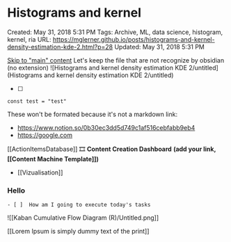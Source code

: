 # Histograms and kernel

Created: May 31, 2018 5:31 PM
Tags: Archive, ML, data science, histogram, kernel, ria
URL: https://mglerner.github.io/posts/histograms-and-kernel-density-estimation-kde-2.html?p=28
Updated: May 31, 2018 5:31 PM

[Skip to "main" content](https://mglerner.github.io/posts/histograms-and-kernel-density-estimation-kde-2.html?p=28#content)
Let's keep the file that are not recognize by obsidian (no extension)
![Histograms and kernel density estimation KDE 2/untitled](Histograms and kernel density estimation KDE 2/untitled)

-   [ ]

```
const test = "test"
```

These won't be formated because it's not a markdown link:

-   https://www.notion.so/0b30ec3dd5d749c1af516cebfabb9eb4
-   https://google.com

[[ActionItemsDatabase]]
🎞️ **Content Creation Dashboard** **(add your link, [[Content Machine Template]])**

-   [[Vizualisation]]

### Hello

    - [ ]  How am I going to execute today's tasks

![[Kaban Cumulative Flow Diagram (R)/Untitled.png]]

[[Lorem Ipsum is simply dummy text of the print]]
